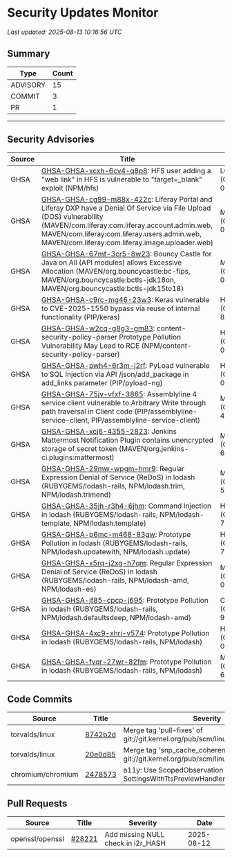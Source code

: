 # Security Updates Monitor

*Last updated: 2025-08-13 10:16:56 UTC*

## Summary
| Type | Count |
|------|-------|
| ADVISORY | 15 |
| COMMIT | 3 |
| PR | 1 |

---

## Security Advisories

| Source | Title | Severity | Date |
|--------|-------|----------|------|
| GHSA | [GHSA-GHSA-xcxh-6cv4-q8p8](https://github.com/advisories/GHSA-xcxh-6cv4-q8p8): HFS user adding a "web link" in HFS is vulnerable to "target=_blank" exploit (NPM/hfs) | LOW (CVSS: 0.0) | 2025-08-12 |
| GHSA | [GHSA-GHSA-cg99-m88x-422c](https://github.com/advisories/GHSA-cg99-m88x-422c): Liferay Portal and Liferay DXP have a Denial Of Service via File Upload (DOS) vulnerability (MAVEN/com.liferay:com.liferay.account.admin.web, MAVEN/com.liferay:com.liferay.users.admin.web, MAVEN/com.liferay:com.liferay.image.uploader.web) | MODERATE (CVSS: 0.0) | 2025-08-12 |
| GHSA | [GHSA-GHSA-67mf-3cr5-8w23](https://github.com/advisories/GHSA-67mf-3cr5-8w23): Bouncy Castle for Java on All (API modules) allows Excessive Allocation (MAVEN/org.bouncycastle:bc-fips, MAVEN/org.bouncycastle:bctls-jdk18on, MAVEN/org.bouncycastle:bctls-jdk15to18) | MODERATE (CVSS: 0.0) | 2025-08-12 |
| GHSA | [GHSA-GHSA-c9rc-mg46-23w3](https://github.com/advisories/GHSA-c9rc-mg46-23w3): Keras vulnerable to CVE-2025-1550 bypass via reuse of internal functionality (PIP/keras) | HIGH (CVSS: 8.8) | 2025-08-12 |
| GHSA | [GHSA-GHSA-w2cq-g8g3-gm83](https://github.com/advisories/GHSA-w2cq-g8g3-gm83): content-security-policy-parser Prototype Pollution Vulnerability May Lead to RCE (NPM/content-security-policy-parser) | HIGH (CVSS: 0.0) | 2025-08-12 |
| GHSA | [GHSA-GHSA-pwh4-6r3m-j2rf](https://github.com/advisories/GHSA-pwh4-6r3m-j2rf): PyLoad vulnerable to SQL Injection via API /json/add_package in add_links parameter (PIP/pyload-ng) | HIGH (CVSS: 0.0) | 2025-08-12 |
| GHSA | [GHSA-GHSA-75jv-vfxf-3865](https://github.com/advisories/GHSA-75jv-vfxf-3865): Assemblyline 4 service client vulnerable to Arbitrary Write through path traversal in Client code  (PIP/assemblyline-service-client, PIP/assemblyline-service-client) | MODERATE (CVSS: 4.2) | 2025-07-25 |
| GHSA | [GHSA-GHSA-xcj6-4355-2823](https://github.com/advisories/GHSA-xcj6-4355-2823): Jenkins Mattermost Notification Plugin contains unencrypted storage of secret token (MAVEN/org.jenkins-ci.plugins:mattermost) | MODERATE (CVSS: 6.5) | 2022-05-24 |
| GHSA | [GHSA-GHSA-29mw-wpgm-hmr9](https://github.com/advisories/GHSA-29mw-wpgm-hmr9): Regular Expression Denial of Service (ReDoS) in lodash (RUBYGEMS/lodash-rails, NPM/lodash.trim, NPM/lodash.trimend) | MODERATE (CVSS: 5.3) | 2022-01-06 |
| GHSA | [GHSA-GHSA-35jh-r3h4-6jhm](https://github.com/advisories/GHSA-35jh-r3h4-6jhm): Command Injection in lodash (RUBYGEMS/lodash-rails, NPM/lodash-template, NPM/lodash.template) | HIGH (CVSS: 7.2) | 2021-05-06 |
| GHSA | [GHSA-GHSA-p6mc-m468-83gw](https://github.com/advisories/GHSA-p6mc-m468-83gw): Prototype Pollution in lodash (RUBYGEMS/lodash-rails, NPM/lodash.updatewith, NPM/lodash.update) | HIGH (CVSS: 7.4) | 2020-07-15 |
| GHSA | [GHSA-GHSA-x5rq-j2xg-h7qm](https://github.com/advisories/GHSA-x5rq-j2xg-h7qm): Regular Expression Denial of Service (ReDoS) in lodash (RUBYGEMS/lodash-rails, NPM/lodash-amd, NPM/lodash-es) | MODERATE (CVSS: 0.0) | 2019-07-19 |
| GHSA | [GHSA-GHSA-jf85-cpcp-j695](https://github.com/advisories/GHSA-jf85-cpcp-j695): Prototype Pollution in lodash (RUBYGEMS/lodash-rails, NPM/lodash.defaultsdeep, NPM/lodash-amd) | CRITICAL (CVSS: 9.1) | 2019-07-10 |
| GHSA | [GHSA-GHSA-4xc9-xhrj-v574](https://github.com/advisories/GHSA-4xc9-xhrj-v574): Prototype Pollution in lodash (RUBYGEMS/lodash-rails, NPM/lodash) | HIGH (CVSS: 0.0) | 2019-02-07 |
| GHSA | [GHSA-GHSA-fvqr-27wr-82fm](https://github.com/advisories/GHSA-fvqr-27wr-82fm): Prototype Pollution in lodash (RUBYGEMS/lodash-rails, NPM/lodash) | MODERATE (CVSS: 6.5) | 2018-07-26 |

## Code Commits

| Source | Title | Severity | Date |
|--------|-------|----------|------|
| torvalds/linux | [8742b2d](https://github.com/torvalds/linux/commit/8742b2d8935f476449ef37e263bc4da3295c7b58) | Merge tag 'pull-fixes' of git://git.kernel.org/pub/scm/linux/kernel/git/viro/vfs | 2025-08-12 |
| torvalds/linux | [20e0d85](https://github.com/torvalds/linux/commit/20e0d8576484c60c8c0c9d5d6665541c37dee327) | Merge tag 'snp_cache_coherency' of git://git.kernel.org/pub/scm/linux/kernel/git/tip/tip | 2025-08-12 |
| chromium/chromium | [2478573](https://github.com/chromium/chromium/commit/2478573045176f22c8997baf386c1ff3c4b9cf76) | a11y: Use ScopedObservation for SettingsWithTtsPreviewHandler | 2025-08-12 |

## Pull Requests

| Source | Title | Severity | Date |
|--------|-------|----------|------|
| openssl/openssl | [#28221](https://github.com/openssl/openssl/pull/28221) | Add missing NULL check in i2r_HASH | 2025-08-12 |

